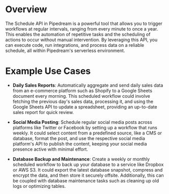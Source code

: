 # Overview

The Schedule API in Pipedream is a powerful tool that allows you to trigger workflows at regular intervals, ranging from every minute to once a year. This enables the automation of repetitive tasks and the scheduling of actions to occur without manual intervention. By leveraging this API, you can execute code, run integrations, and process data on a reliable schedule, all within Pipedream's serverless environment.

# Example Use Cases

- **Daily Sales Reports**: Automatically aggregate and send daily sales data from an e-commerce platform such as Shopify to a Google Sheets document every morning. This scheduled workflow could involve fetching the previous day's sales data, processing it, and using the Google Sheets API to update a spreadsheet, providing an up-to-date sales report for quick review.

- **Social Media Posting**: Schedule regular social media posts across platforms like Twitter or Facebook by setting up a workflow that runs weekly. It could select content from a predefined source, like a CMS or database, format the post, and use the respective social media platform's API to publish the content, keeping your social media presence active with minimal effort.

- **Database Backup and Maintenance**: Create a weekly or monthly scheduled workflow to back up your database to a service like Dropbox or AWS S3. It could export the latest database snapshot, compress and encrypt the data, and then store it securely offsite. Additionally, this can be coupled with database maintenance tasks such as cleaning up old logs or optimizing tables.
